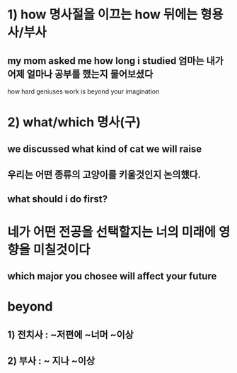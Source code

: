 # 1) how 명사절을 이끄는 how 뒤에는 형용사/부사 
## my mom asked me how long i studied 엄마는 내가 어제 얼마나 공부를 했는지 물어보셨다
how hard geniuses work is beyond your imagination

# 2) what/which 명사(구)
## we discussed what kind of cat we will raise 
## 우리는 어떤 종류의 고양이를 키울것인지 논의했다.
## what should i do first?

# 네가 어떤 전공을 선택할지는 너의 미래에 영향을 미칠것이다 
## which major you chosee will affect your future

# beyond 
## 1) 전치사 : ~저편에 ~너머 ~이상

## 2) 부사 : ~ 지나 ~이상 
